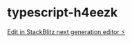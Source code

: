 # typescript-h4eezk

[Edit in StackBlitz next generation editor ⚡️](https://stackblitz.com/~/github.com/PrestigeGod3/typescript-h4eezk)